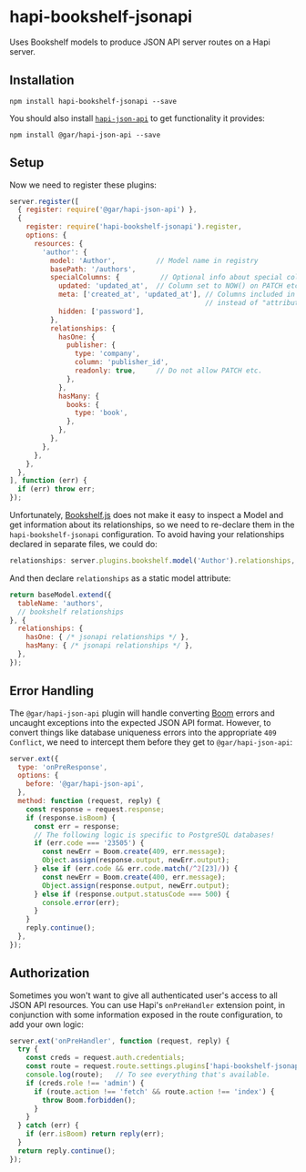 hapi-bookshelf-jsonapi
======================

Uses Bookshelf models to produce JSON API server routes on a Hapi server.

## Installation

```
npm install hapi-bookshelf-jsonapi --save
```

You should also install [`hapi-json-api`][1] to get functionality it provides:

```
npm install @gar/hapi-json-api --save
```

## Setup

Now we need to register these plugins:

```javascript
server.register([
  { register: require('@gar/hapi-json-api') },
  {
    register: require('hapi-bookshelf-jsonapi').register,
    options: {
      resources: {
        'author': {
          model: 'Author',          // Model name in registry
          basePath: '/authors',
          specialColumns: {          // Optional info about special columns
            updated: 'updated_at',  // Column set to NOW() on PATCH etc.
            meta: ['created_at', 'updated_at'], // Columns included in "meta"
                                                // instead of "attributes"
            hidden: ['password'],
          },
          relationships: {
            hasOne: {
              publisher: {
                type: 'company',
                column: 'publisher_id',
                readonly: true,     // Do not allow PATCH etc.
              },
            },
            hasMany: {
              books: {
                type: 'book',
              },
            },
          },
        },
      },
    },
  },
], function (err) {
  if (err) throw err;
});
```

Unfortunately, [Bookshelf.js][2] does not make it easy to inspect a Model and
get information about its relationships, so we need to re-declare them in the
`hapi-bookshelf-jsonapi` configuration. To avoid having your relationships
declared in separate files, we could do:

```javascript
relationships: server.plugins.bookshelf.model('Author').relationships,
```

And then declare `relationships` as a static model attribute:

```javascript
return baseModel.extend({
  tableName: 'authors',
  // bookshelf relationships
}, {
  relationships: {
    hasOne: { /* jsonapi relationships */ },
    hasMany: { /* jsonapi relationships */ },
  },
});
```

## Error Handling

The `@gar/hapi-json-api` plugin will handle converting [Boom][3] errors and
uncaught exceptions into the expected JSON API format. However, to convert
things like database uniqueness errors into the appropriate `409 Conflict`, we
need to intercept them before they get to `@gar/hapi-json-api`:

```javascript
server.ext({
  type: 'onPreResponse',
  options: {
    before: '@gar/hapi-json-api',
  },
  method: function (request, reply) {
    const response = request.response;
    if (response.isBoom) {
      const err = response;
      // The following logic is specific to PostgreSQL databases!
      if (err.code === '23505') {
        const newErr = Boom.create(409, err.message);
        Object.assign(response.output, newErr.output);
      } else if (err.code && err.code.match(/^2[23]/)) {
        const newErr = Boom.create(400, err.message);
        Object.assign(response.output, newErr.output);
      } else if (response.output.statusCode === 500) {
        console.error(err);
      }
    }
    reply.continue();
  },
});
```

## Authorization

Sometimes you won't want to give all authenticated user's access to all JSON
API resources. You can use Hapi's `onPreHandler` extension point, in
conjunction with some information exposed in the route configuration, to add
your own logic:

```javascript
server.ext('onPreHandler', function (request, reply) {
  try {
    const creds = request.auth.credentials;
    const route = request.route.settings.plugins['hapi-bookshelf-jsonapi'];
    console.log(route);   // To see everything that's available.
    if (creds.role !== 'admin') {
      if (route.action !== 'fetch' && route.action !== 'index') {
        throw Boom.forbidden();
      }
    }
  } catch (err) {
    if (err.isBoom) return reply(err);
  }
  return reply.continue();
});
```

[1]: https://github.com/wraithgar/hapi-json-api
[2]: http://bookshelfjs.org/
[3]: https://github.com/hapijs/boom

